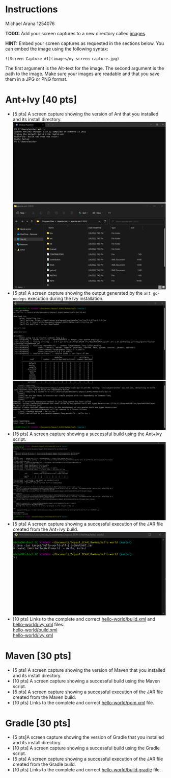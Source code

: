 # Instructions
Michael Arana 1254076

**TODO:** Add your screen captures to a new directory called [images](images).

**HINT:** Embed your screen captures as requested in the sections below. You can embed the image using the following syntax:

```
![Screen Capture #1](images/my-screen-capture.jpg)
```

The first argument is the Alt-text for the image. The second argument is the path to the image. Make sure your images are readable and that you save them in a JPG or PNG format.

# Ant+Ivy [40 pts]
- [5 pts] A screen capture showing the version of Ant that you installed and its install directory.
![Ant Version](images/ant_version.png)
![Ant Install Directory](images/ant_install_directory.png)
- [5 pts] A screen capture showing the output generated by the `ant go-nodeps` execution during the Ivy installation.
![Ant go-nodeps #1](images/ant_ivy_gonodeps_01.png)
![Ant go-nodeps #2](images/ant_ivy_gonodeps_02.png)
- [15 pts] A screen capture showing a successful build using the Ant+Ivy script.
![Ant+Ivy Build Success](images/ant_ivy_build_success.png)
- [5 pts] A screen capture showing a successful execution of the JAR file created from the Ant+Ivy build.
![Ant+Ivy JAR Execution](images/ant_ivy_jar_success.png)
- [10 pts] Links to the complete and correct [hello-world/build.xml](hello-world/build.xml) and [hello-world/ivy.xml](hello-world/ivy.xml) files. <br />
[hello-world/build.xml](hello-world/build.xml) <br />
[hello-world/ivy.xml](hello-world/ivy.xml) <br />

# Maven [30 pts]
- [5 pts] A screen capture showing the version of Maven that you installed and its install directory.
- [10 pts] A screen capture showing a successful build using the Maven script.
- [5 pts] A screen capture showing a successful execution of the JAR file created from the Maven build.
- [10 pts] Links to the complete and correct [hello-world/pom.xml](hello-world/pom.xml) file.

# Gradle [30 pts]
- [5 pts]A screen capture showing the version of Gradle that you installed and its install directory.
- [10 pts] A screen capture showing a successful build using the Gradle script.
- [5 pts] A screen capture showing a successful execution of the JAR file created from the Gradle build.
- [10 pts] Links to the complete and correct [hello-world/build.gradle](hello-world/build.gradle) file.
